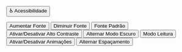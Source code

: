 <button id="botao-acessibilidade">♿ Acessibilidade</button>

<div id="opcoes-acessibilidade" class="lista-acessibilidade">
  <button id="aumentar-fonte">Aumentar Fonte</button>
  <button id="diminuir-fonte">Diminuir Fonte</button>
  <button id="resetar-fonte">Fonte Padrão</button>
  <button id="alterna-contraste">Ativar/Desativar Alto Contraste</button>
  <button id="toggle-dark">Alternar Modo Escuro</button>
  <button id="modo-leitura">Modo Leitura</button>
  <button id="toggle-animacoes">Ativar/Desativar Animações</button>
  <button id="espacamento">Alternar Espaçamento</button>
</div>

<script>
document.addEventListener('DOMContentLoaded', function () {
  const botaoDeAcessibilidade = document.getElementById('botao-acessibilidade');
  const opcoesDeAcessibilidade = document.getElementById('opcoes-acessibilidade');

  botaoDeAcessibilidade.addEventListener('click', function () {
    botaoDeAcessibilidade.classList.toggle('rotacao-botao');
    opcoesDeAcessibilidade.classList.toggle('apresenta-lista');
  });

  const aumentaFonteBotao = document.getElementById('aumentar-fonte');
  const diminuiFonteBotao = document.getElementById('diminuir-fonte');
  const resetarFonteBotao = document.getElementById('resetar-fonte');
  const alternaContraste = document.getElementById('alterna-contraste');
  const toggleDark = document.getElementById('toggle-dark');
  const modoLeitura = document.getElementById('modo-leitura');
  const toggleAnimacoes = document.getElementById('toggle-animacoes');
  const espacamento = document.getElementById('espacamento');

  let tamanhoAtualFonte = 1;
  let espacamentoAtivo = false;
  let leituraAtiva = false;

  aumentaFonteBotao.addEventListener('click', function () {
    tamanhoAtualFonte += 0.1;
    document.body.style.fontSize = `${tamanhoAtualFonte}rem`;
  });

  diminuiFonteBotao.addEventListener('click', function () {
    tamanhoAtualFonte -= 0.1;
    document.body.style.fontSize = `${tamanhoAtualFonte}rem`;
  });

  resetarFonteBotao.addEventListener('click', function () {
    tamanhoAtualFonte = 1;
    document.body.style.fontSize = "1rem";
  });

  alternaContraste.addEventListener('click', function () {
    document.body.classList.toggle('alto-contraste');
  });

  toggleDark.addEventListener('click', function () {
    document.body.classList.toggle('dark');
  });

  modoLeitura.addEventListener('click', function () {
    leituraAtiva = !leituraAtiva;
    if (leituraAtiva) {
      document.body.classList.add('modo-leitura');
    } else {
      document.body.classList.remove('modo-leitura');
    }
  });

  toggleAnimacoes.addEventListener('click', function () {
    document.body.classList.toggle('sem-animacoes');
  });

  espacamento.addEventListener('click', function () {
    espacamentoAtivo = !espacamentoAtivo;
    if (espacamentoAtivo) {
      document.body.classList.add('espacamento');
    } else {
      document.body.classList.remove('espacamento');
    }
  });
});
</script>

<style>
/* Alto contraste */
.alto-contraste {
  background-color: black !important;
  color: yellow !important;
}
.alto-contraste a { color: cyan !important; }

/* Dark mode */
.dark {
  background: #121212 !important;
  color: #eee !important;
}

/* Modo leitura */
.modo-leitura {
  max-width: 800px;
  margin: auto;
  font-size: 1.2rem;
  line-height: 1.8;
  background: #fdfdfd;
  color: #111;
}

/* Desativar animações */
.sem-animacoes * {
  animation: none !important;
  transition: none !important;
}

/* Espaçamento extra */
.espacamento {
  line-height: 2 !important;
}
</style>
